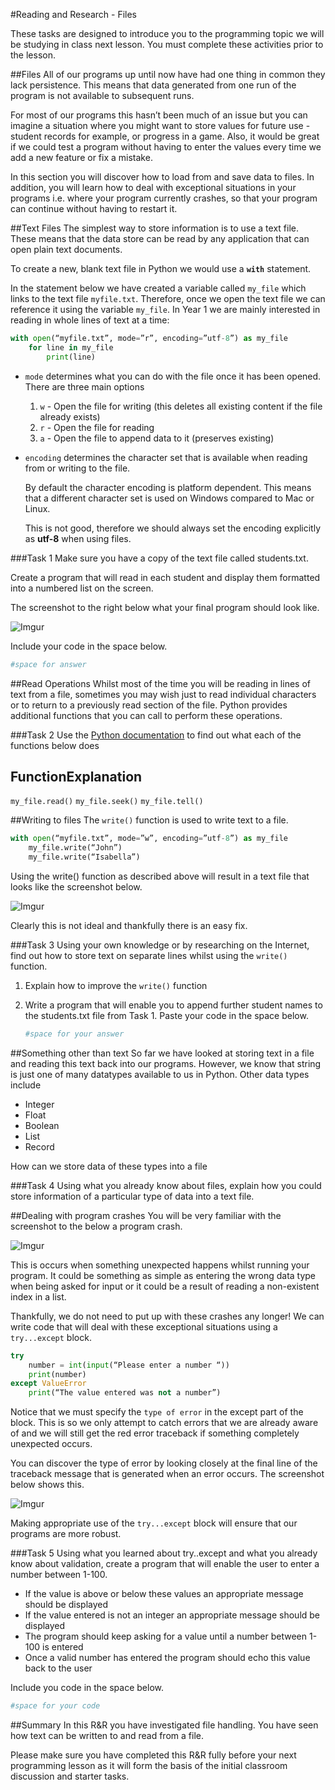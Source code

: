 #Reading and Research - Files

These tasks are designed to introduce you to the programming topic we will be studying in class next lesson. You must complete these activities prior to the lesson.

##Files
All of our programs up until now have had one thing in common they lack persistence. This means that data generated from one run of the program is not available to subsequent runs.

For most of our programs this hasn’t been much of an issue but you can imagine a situation where you might want to store values for future use - student records for example, or progress in a game. Also, it would be great if we could test a program without having to enter the values every time we add a new feature or fix a mistake.

In this section you will discover how to load from and save data to files. In addition, you will learn how to deal with exceptional situations in your programs i.e. where your program currently crashes, so that your program can continue without having to restart it.

##Text Files
The simplest way to store information is to use a text file. These means that the data store can be read by any application that can open plain text documents. 

To create a new, blank text file in Python we would use a **`with`** statement.

In the statement below we have created a variable called `my_file` which links to the text file `myfile.txt`. Therefore, once we open the text file we can reference it using the variable `my_file`. In Year 1 we are mainly interested in reading in whole lines of text at a time:

```python
with open(“myfile.txt”, mode=”r”, encoding=”utf-8”) as my_file
    for line in my_file
        print(line)
```

- `mode` determines what you can do with the file once it has been opened. There are three main options
    1. `w` - Open the file for writing (this deletes all existing content if the file already exists)
    2. `r` - Open the file for reading
    3. `a` - Open the file to append data to it (preserves existing)

- `encoding` determines the character set that is available when reading from or writing to the file.

    By default the character encoding is platform dependent. This means that a different character set is used on Windows compared to Mac or Linux.

    This is not good, therefore we should always set the encoding explicitly as **utf-8** when using files.

###Task 1
Make sure you have a copy of the text file called students.txt.

Create a program that will read in each student and display them formatted into a numbered list on the screen.

The screenshot to the right below what your final program should look like.

![Imgur](http://i.imgur.com/I18Jvt0.jpg)

Include your code in the space below.

```python
#space for answer

```

##Read Operations
Whilst most of the time you will be reading in lines of text from a file, sometimes you may wish just to read individual characters or to return to a previously read section of the file. Python provides additional functions that you can call to perform these operations.

###Task 2
Use the [Python documentation](httpsdocs.python.org3) to find out what each of the functions below does

FunctionExplanation
-------------------
`my_file.read()` 
`my_file.seek()` 
`my_file.tell()` 

##Writing to files
The `write()` function is used to write text to a file.

```python
with open(“myfile.txt”, mode=”w”, encoding=”utf-8”) as my_file
    my_file.write(“John”)
    my_file.write(“Isabella”)
```

Using the write() function as described above will result in a text file that looks like the screenshot below.

![Imgur](http://i.imgur.com/BsPzLAo.png)

Clearly this is not ideal and thankfully there is an easy fix.

###Task 3
Using your own knowledge or by researching on the Internet, find out how to store text on separate lines whilst using the `write()` function.

1. Explain how to improve the `write()` function
2. Write a program that will enable you to append further student names to the students.txt file from Task 1. Paste your code in the space below.

    ```python
    #space for your answer

    ```

##Something other than text
So far we have looked at storing text in a file and reading this text back into our programs. However, we know that string is just one of many datatypes available to us in Python. Other data types include

- Integer
- Float
- Boolean
- List
- Record

How can we store data of these types into a file

###Task 4
Using what you already know about files, explain how you could store information of a particular type of data into a text file.

##Dealing with program crashes
You will be very familiar with the screenshot to the below a program crash.

![Imgur](http://i.imgur.com/YTSMmr2.png)

This is occurs when something unexpected happens whilst running your program. It could be something as simple as entering the wrong data type when being asked for input or it could be a result of reading a non-existent index in a list.

Thankfully, we do not need to put up with these crashes any longer! We can write code that will deal with these exceptional situations using a `try...except` block.

```python
try
    number = int(input(“Please enter a number “))
    print(number)
except ValueError
    print(“The value entered was not a number”)
```

Notice that we must specify the `type of error` in the except part of the block. This is so we only attempt to catch errors that we are already aware of and we will still get the red error traceback if something completely unexpected occurs.

You can discover the type of error by looking closely at the  final line of the traceback message that is generated when an error occurs. The screenshot below shows this.

![Imgur](http://i.imgur.com/NGY35MU.jpg)

Making appropriate use of the `try...except` block will ensure that our programs are more robust.

###Task 5
Using what you learned about try..except and what you already know about validation, create a program that will enable the user to enter a number between 1-100.

- If the value is above or below these values an appropriate message should be displayed
- If the value entered is not an integer an appropriate message should be displayed
- The program should keep asking for a value until a number between 1-100 is entered
- Once a valid number has entered the program should echo this value back to the user

Include you code in the space below.

```python
#space for your code

```

##Summary
In this R&R you have investigated file handling. You have seen how text can be written to and read from a file.

Please make sure you have completed this R&R fully before your next programming lesson as it will form the basis of the initial classroom discussion and starter tasks.






